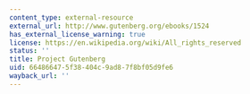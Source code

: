 ```yaml
---
content_type: external-resource
external_url: http://www.gutenberg.org/ebooks/1524
has_external_license_warning: true
license: https://en.wikipedia.org/wiki/All_rights_reserved
status: ''
title: Project Gutenberg
uid: 66486647-5f38-404c-9ad8-7f8bf05d9fe6
wayback_url: ''
---
```

